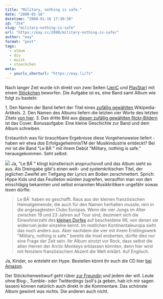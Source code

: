 ```yaml
---
title: "Military, nothing is safe."
date: "2008-01-16"
datetime: "2008-01-16 17:30:30"
id: "354"
slug: "military-nothing-is-safe"
url: "https://eay.cc/2008/military-nothing-is-safe/"
author: "eay"
format: "post"
tags:
  - album
  - diy
  - musik
  - stoeckchen
meta:
  - yourls_shorturl: "https://eay.li/7z"
---
```


Nach langer Zeit wurde ich direkt von zwei Seiten ([JeriC](http://jeric.wedigo.net/index.php?/archives/959-Eigentlich-halte-ich-ja-nichts-von-Stoeckchen..html) und [PlayStar](http://goldenterrabyte.blogspot.com/2008/01/shakeaway-reached-his-destiny.html)) mit einem [Stöckchen](//eay.cc/themen/stoeckchen/) beworfen. Die Aufgabe ist es, eine Band samt Album wie folgt zu basteln:

1\. Den Namen der Band liefert der Titel eines [zufällig gewählten](http://en.wikipedia.org/wiki/Special:Random) Wikipedia-Artikels. 2. Den Namen des Albums liefern die letzten vier Worte des letzten Zitats [von hier](http://www.quotationspage.com/random.php3). 3. Das dritte Bild aus [diesen zufällig gewählten flickr-Bildern](http://www.flickr.com/explore/interesting/7days) ist das Cover. Bonusaufgabe: Eine kleine Geschichte zur Band und dem Album schreiben.

Erstaunlich was für brauchbare Ergebnisse diese Vorgehensweise liefert - haben wir etwa _das_ ErfolgsgeheimnisTM der Musikindustrie entdeckt? Bei mir ist die Band "Le BÃ´" mit ihrem Debüt "Military, nothing is safe." herausgekommen. Seht selbst:

![](/uploads/2008/lebo.jpg) Ja, "Le BÃ´" klingt künstlerisch anspruchsvoll und das Album sieht so aus. Als Dreingabe gibt's einen welt- und systemkritischen Titel, der jeglichen Zweifel am Tiefgang der Lyrics am Boden zerschmettert. Sprich: Hippe Kids und das Feuilleton würden zugreifen, woraufhin man von den einschlägig bekannten und selbst ernannten Musikkritikern ungefähr sowas lesen dürfte:

> Le BÃ´ haben es geschafft. Raus aus der kleinen französischen Heimatgemeinde, die auch für den Namen herhalten musste, rein in die angesagtesten Clubs Europas. Wenn die vier Jungs im Alter zwischen 19 und 23 Jahren auf Tour sind, dezimiert sich die Einwohnerzahl des [kleinen Dorfes](http://de.wikipedia.org/wiki/Le_B%C3%B4) auf bescheidene 96, von denen sie widerrum jeder einzelne kennt. Im restlichen Kontinentaleuropa sieht das noch anders aus. Aber nachdem die vier mit ihrem Erstlingswerk "Military, nothing is safe." bereits die Insel eroberten, dürfte dies nur eine Frage der Zeit sein. Ihr Album strotzt vor Rock, dass selbst die alten Herren der Arctic Monkeys erblassen könnten, denn hier wird mit feinstem französischem Akzent die Welt erklärt. Auf Englisch.

Ja, Kinder, so entsteht ein Hype. Bestellen könnt ihr euch die CD hier [bei Amazon](http://www.amazon.de/exec/obidos/redirect-home/eayznet-21).

Der Stöckchenweitwurf geht rüber [zur Freundin](http://spaetz.eayz.net/) und jedem der will. Leute ohne Blog-, Tumble- oder Twitterdings (soll's ja geben, hab ich mir sagen lassen) können natürlich auch direkt in die Kommentare. Das schönste Album gewinnt was nichts. Die anderen auch nicht.
